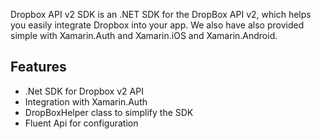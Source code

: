 Dropbox API v2 SDK is an .NET SDK for the DropBox API v2, which helps you easily integrate Dropbox into your app. We also have also provided simple  with Xamarin.Auth and Xamarin.iOS and Xamarin.Android.  
  
## Features

 - .Net SDK for Dropbox v2 API
 - Integration with Xamarin.Auth
 - DropBoxHelper class to simplify the SDK
 - Fluent Api for configuration
 
 